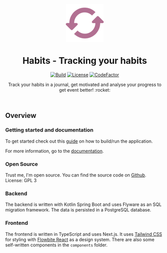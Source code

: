 <p align="center">
    <a href="https://github.com/bfhmea4/mea4_01_habits">
        <img height="120px" src="./assets/habits_logo.png" />
    </a>
    <h1 align="center">
        Habits - Tracking your habits
    </h1>
</p>

<p align="center">
  <a href="https://github.com/bfhmea4/mea4_01_habits/issues"><img
    src="https://img.shields.io/github/issues/bfhmea4/mea4_01_habits"
    alt="Build"
  /></a>
  <a href="https://github.com/bfhmea4/mea4_01_habits"><img
    src="https://img.shields.io/github/license/bfhmea4/mea4_01_habits"
    alt="License"
  /></a>
  <a href="https://www.codefactor.io/repository/github/bfhmea4/mea4_01_habits"><img src="https://www.codefactor.io/repository/github/bfhmea4/mea4_01_habits/badge" alt="CodeFactor" /></a>
</p>

<p align="center">
  Track your habits in a journal, get motivated and analyse your progress to get event better! :rocket:
</p>

<br>

## Overview
### Getting started and documentation

To get started check out this [guide](https://bfhmea4.github.io/mea4_01_habits/getting-started/) on how to build/run the application.

For more information, go to the [documentation](https://bfhmea4.github.io/mea4_01_habits/).

### Open Source

Trust me, I'm open source.
You can find the source code on [Github](https://github.com/bfhmea4/mea4_01_habits).
License: GPL 3

### Backend

The backend is written with Kotlin Spring Boot and uses Flyware as an SQL migration framework.
The data is persisted in a PostgreSQL database. 

### Frontend

The frontend is written in TypeScript and uses Next.js.
It uses [Tailwind CSS](https://tailwindcss.com/) for styling with [Flowbite React](https://flowbite-react.com) as a design system.
There are also some self-written components in the `components` folder.
